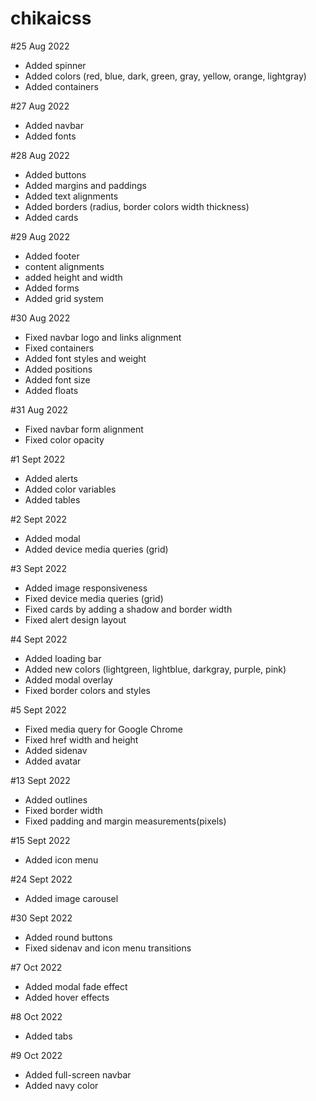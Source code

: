 # chikaicss

#25 Aug 2022

- Added spinner
- Added colors (red, blue, dark, green, gray, yellow, orange, lightgray)
- Added containers

#27 Aug 2022

- Added navbar
- Added fonts

#28 Aug 2022

- Added buttons
- Added margins and paddings
- Added text alignments
- Added borders (radius, border colors width thickness)
- Added cards

#29 Aug 2022

- Added footer
- content alignments
- added height and width
- Added forms
- Added grid system

#30 Aug 2022

- Fixed navbar logo and links alignment
- Fixed containers
- Added font styles and weight
- Added positions
- Added font size
- Added floats

#31 Aug 2022 

- Fixed navbar form alignment
- Fixed color opacity

#1 Sept 2022

- Added alerts
- Added color variables
- Added tables

#2 Sept 2022 
 
 - Added modal
 - Added device media queries (grid)

 #3 Sept 2022
 
 - Added image responsiveness
 - Fixed device media queries (grid)
 - Fixed cards by adding a shadow and border width
 - Fixed alert design layout

 #4 Sept 2022

 - Added loading bar
 - Added new colors (lightgreen, lightblue, darkgray, purple, pink)
 - Added modal overlay
 - Fixed border colors and styles

 #5 Sept 2022 

 - Fixed media query for Google Chrome
 - Fixed href width and height
 - Added sidenav
 - Added avatar

 #13 Sept 2022 

 - Added outlines
 - Fixed border width
 - Fixed padding and margin measurements(pixels)

#15 Sept 2022

- Added icon menu

 #24 Sept 2022
 
 - Added image carousel

#30 Sept 2022

- Added round buttons
- Fixed sidenav and icon menu transitions

#7 Oct 2022

- Added modal fade effect
- Added hover effects

#8 Oct 2022

- Added tabs

#9 Oct 2022

- Added full-screen navbar
- Added navy color